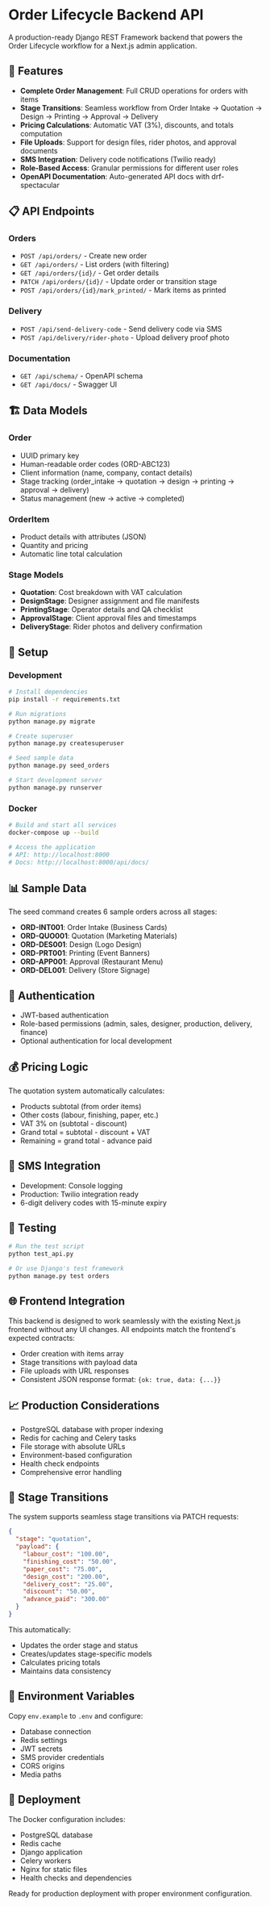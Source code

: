 # Order Lifecycle Backend API

A production-ready Django REST Framework backend that powers the Order Lifecycle workflow for a Next.js admin application.

## 🚀 Features

- **Complete Order Management**: Full CRUD operations for orders with items
- **Stage Transitions**: Seamless workflow from Order Intake → Quotation → Design → Printing → Approval → Delivery
- **Pricing Calculations**: Automatic VAT (3%), discounts, and totals computation
- **File Uploads**: Support for design files, rider photos, and approval documents
- **SMS Integration**: Delivery code notifications (Twilio ready)
- **Role-Based Access**: Granular permissions for different user roles
- **OpenAPI Documentation**: Auto-generated API docs with drf-spectacular

## 📋 API Endpoints

### Orders
- `POST /api/orders/` - Create new order
- `GET /api/orders/` - List orders (with filtering)
- `GET /api/orders/{id}/` - Get order details
- `PATCH /api/orders/{id}/` - Update order or transition stage
- `POST /api/orders/{id}/mark_printed/` - Mark items as printed

### Delivery
- `POST /api/send-delivery-code` - Send delivery code via SMS
- `POST /api/delivery/rider-photo` - Upload delivery proof photo

### Documentation
- `GET /api/schema/` - OpenAPI schema
- `GET /api/docs/` - Swagger UI

## 🏗️ Data Models

### Order
- UUID primary key
- Human-readable order codes (ORD-ABC123)
- Client information (name, company, contact details)
- Stage tracking (order_intake → quotation → design → printing → approval → delivery)
- Status management (new → active → completed)

### OrderItem
- Product details with attributes (JSON)
- Quantity and pricing
- Automatic line total calculation

### Stage Models
- **Quotation**: Cost breakdown with VAT calculation
- **DesignStage**: Designer assignment and file manifests
- **PrintingStage**: Operator details and QA checklist
- **ApprovalStage**: Client approval files and timestamps
- **DeliveryStage**: Rider photos and delivery confirmation

## 🔧 Setup

### Development
```bash
# Install dependencies
pip install -r requirements.txt

# Run migrations
python manage.py migrate

# Create superuser
python manage.py createsuperuser

# Seed sample data
python manage.py seed_orders

# Start development server
python manage.py runserver
```

### Docker
```bash
# Build and start all services
docker-compose up --build

# Access the application
# API: http://localhost:8000
# Docs: http://localhost:8000/api/docs/
```

## 📊 Sample Data

The seed command creates 6 sample orders across all stages:
- **ORD-INT001**: Order Intake (Business Cards)
- **ORD-QUO001**: Quotation (Marketing Materials)
- **ORD-DES001**: Design (Logo Design)
- **ORD-PRT001**: Printing (Event Banners)
- **ORD-APP001**: Approval (Restaurant Menu)
- **ORD-DEL001**: Delivery (Store Signage)

## 🔐 Authentication

- JWT-based authentication
- Role-based permissions (admin, sales, designer, production, delivery, finance)
- Optional authentication for local development

## 💰 Pricing Logic

The quotation system automatically calculates:
- Products subtotal (from order items)
- Other costs (labour, finishing, paper, etc.)
- VAT 3% on (subtotal - discount)
- Grand total = subtotal - discount + VAT
- Remaining = grand total - advance paid

## 📱 SMS Integration

- Development: Console logging
- Production: Twilio integration ready
- 6-digit delivery codes with 15-minute expiry

## 🧪 Testing

```bash
# Run the test script
python test_api.py

# Or use Django's test framework
python manage.py test orders
```

## 🌐 Frontend Integration

This backend is designed to work seamlessly with the existing Next.js frontend without any UI changes. All endpoints match the frontend's expected contracts:

- Order creation with items array
- Stage transitions with payload data
- File uploads with URL responses
- Consistent JSON response format: `{ok: true, data: {...}}`

## 📈 Production Considerations

- PostgreSQL database with proper indexing
- Redis for caching and Celery tasks
- File storage with absolute URLs
- Environment-based configuration
- Health check endpoints
- Comprehensive error handling

## 🔄 Stage Transitions

The system supports seamless stage transitions via PATCH requests:

```json
{
  "stage": "quotation",
  "payload": {
    "labour_cost": "100.00",
    "finishing_cost": "50.00",
    "paper_cost": "75.00",
    "design_cost": "200.00",
    "delivery_cost": "25.00",
    "discount": "50.00",
    "advance_paid": "300.00"
  }
}
```

This automatically:
- Updates the order stage and status
- Creates/updates stage-specific models
- Calculates pricing totals
- Maintains data consistency

## 📝 Environment Variables

Copy `env.example` to `.env` and configure:
- Database connection
- Redis settings
- JWT secrets
- SMS provider credentials
- CORS origins
- Media paths

## 🚀 Deployment

The Docker configuration includes:
- PostgreSQL database
- Redis cache
- Django application
- Celery workers
- Nginx for static files
- Health checks and dependencies

Ready for production deployment with proper environment configuration.
